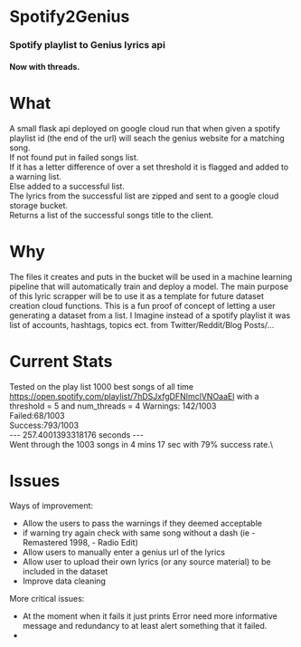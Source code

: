 # Spotify2Genius
### Spotify playlist to Genius lyrics api
#### Now with threads.

# What
A small flask api deployed on google cloud run that when given a spotify playlist id (the end of the url) will seach the genius website for a matching song. \
If not found put in failed songs list. \
If it has a letter difference of over a set threshold it is flagged and added to a warning list. \
Else added to a successful list. \
The lyrics from the successful list are zipped and sent to a google cloud storage bucket. \
Returns a list of the successful songs title to the client.


# Why
The files it creates and puts in the bucket will be used in a machine learning pipeline that will automatically train and deploy a model.
The main purpose of this lyric scrapper will be to use it as a template for future dataset creation cloud functions. 
This is a fun proof of concept of letting a user generating a dataset from a list. I Imagine instead of a spotify playlist it was list of accounts, hashtags, topics ect. from Twitter/Reddit/Blog Posts/...



# Current Stats
Tested on the play list 1000 best songs of all time 
https://open.spotify.com/playlist/7hDSJxfgDFNImclVNOaaEl
with a threshold = 5 and num_threads = 4 
Warnings: 142/1003 \
Failed:68/1003 \
Success:793/1003 \
--- 257.4001393318176 seconds --- \
Went through the 1003 songs in 4 mins 17 sec  with 79% success rate.\

# Issues

Ways of improvement:
 - Allow the users to pass the warnings if they deemed acceptable
 - if warning try again check with same song without a dash (ie - Remastered 1998, - Radio Edit)
 - Allow users to manually enter a genius url of the lyrics
 - Allow user to upload their own lyrics (or any source material) to be included in the dataset
 - Improve data cleaning

More critical issues:
 - At the moment when it fails it just prints Error need more informative message and redundancy to at least alert 
   something that it failed.
 - 





